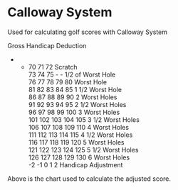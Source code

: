 # Calloway System
 Used for calculating golf scores with Calloway System

 Gross					Handicap Deduction		
-	-	70	71	72	Scratch		
73	74	75	-	-	1/2 of Worst Hole		
76	77	78	79	80	Worst Hole		
81	82	83	84	85	1 1/2 Worst Hole		
86	87	88	89	90	2 Worst Holes		
91	92	93	94	95	2 1/2 Worst Holes		
96	97	98	99	100	3 Worst Holes		
101	102	103	104	105	3 1/2 Worst Holes		
106	107	108	109	110	4 Worst Holes		
111	112	113	114	115	4 1/2 Worst Holes		
116	117	118	119	120	5 Worst Holes		
121	122	123	124	125	5 1/2 Worst Holes		
126	127	128	129	130	6 Worst Holes		
-2	-1	0	1	2	Handicap Adjustment		


Above is the chart used to calculate the adjusted score.


